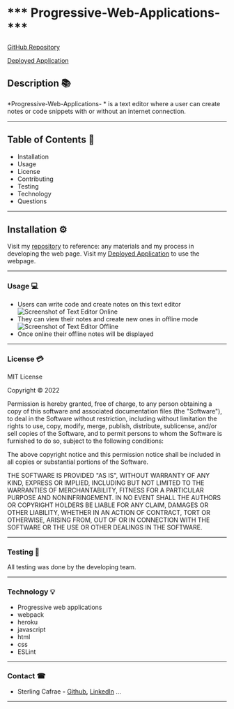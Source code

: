 # *** Progressive-Web-Applications- ***
[GitHub Repository]()

[Deployed Application]()

<!-- deployed application -->
## **Description** 📚

*Progressive-Web-Applications- * is a text editor where a user can create notes or code snippets with or without an internet connection. 
<hr>

## **Table of Contents** 📄

* Installation
* Usage
* License
* Contributing
* Testing
* Technology
* Questions

---

## **Installation** ⚙️

Visit my [repository](https://github.com/scarfrae/Progressive-Web-Applications-) to reference: any materials and my process in developing the web page. Visit my [Deployed Application](https://dashboard.heroku.com/apps/dry-peak-79816) to use the webpage.
<hr>

### **Usage** 💻
* Users can write code and create notes on this text editor
![Screenshot of Text Editor Online](./public/assets/Text_Editor_Online.png)
* They can view their notes and create new ones in offline mode
![Screenshot of Text Editor Offline](./public/assets/Offline_Mode_Text_Editor.png)
* Once online their offline notes will be displayed

<hr>

### **License** 💳

MIT License

Copyright © 2022

Permission is hereby granted, free of charge, to any person obtaining a copy of this software and associated documentation files (the "Software"), to deal in the Software without restriction, including without limitation the rights to use, copy, modify, merge, publish, distribute, sublicense, and/or sell copies of the Software, and to permit persons to whom the Software is furnished to do so, subject to the following conditions:

The above copyright notice and this permission notice shall be included in all copies or substantial portions of the Software.

THE SOFTWARE IS PROVIDED "AS IS", WITHOUT WARRANTY OF ANY KIND, EXPRESS OR IMPLIED, INCLUDING BUT NOT LIMITED TO THE WARRANTIES OF MERCHANTABILITY, FITNESS FOR A PARTICULAR PURPOSE AND NONINFRINGEMENT. IN NO EVENT SHALL THE AUTHORS OR COPYRIGHT HOLDERS BE LIABLE FOR ANY CLAIM, DAMAGES OR OTHER LIABILITY, WHETHER IN AN ACTION OF CONTRACT, TORT OR OTHERWISE, ARISING FROM, OUT OF OR IN CONNECTION WITH THE SOFTWARE OR THE USE OR OTHER DEALINGS IN THE SOFTWARE.
<hr>

### **Testing** 📝
All testing was done by the developing team.
<hr>

### **Technology** 💡
* Progressive web applications
* webpack
* heroku
* javascript
* html
* css
* ESLint
<hr>

### **Contact** ☎
* Sterling Cafrae **-** [Github](https://github.com/scarfrae)**,** [LinkedIn](https://www.linkedin.com/in/sterling-carfrae-a2a8151a5/)
...
***

